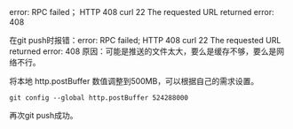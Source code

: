 error: RPC failed； HTTP 408 curl 22 The requested URL returned error: 408

在git push时报错：error: RPC failed; HTTP 408 curl 22 The requested URL returned error: 408
原因：可能是推送的文件太大，要么是缓存不够，要么是网络不行。

将本地 http.postBuffer 数值调整到500MB，可以根据自己的需求设置。
```shell
git config --global http.postBuffer 524288000
```
再次git push成功。

